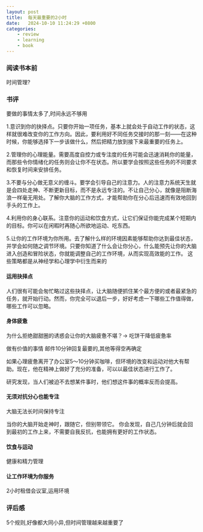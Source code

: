 ```yaml
---
layout: post
title:  每天最重要的2小时
date:   2024-10-10 11:24:29 +0800
categories: 
    - review
    - learning
    - book
---
```


### 阅读书本前

时间管理?

### 书评

要做的事情太多了,时间永远不够用

1.意识到你的抉择点。只要你开始一项任务，基本上就会处于自动工作的状态，这样就很难改变你的工作方向。因此，要利用好不同任务交接时的那一刻——在这种时候，你能够选择下一步该做什么，然后把精力放到接下来最重要的任务上。 

2.管理你的心理能量。需要高度自控力或专注度的任务可能会迅速消耗你的能量，而那些令你情绪化的任务则会让你不在状态。所以要学会按照这些任务的不同要求和恢复时间来安排任务。 

3.不要与分心做无意义的缠斗。要学会引导自己的注意力。人的注意力系统天生就是会四处走神、不断更新目标，而不是永远专注的。不让自己分心，就像是阻断海浪一样毫无用处。了解你大脑的工作方式，才能帮助你在分心后迅速而有效地回到手头的工作上。 

4.利用你的身心联系。注意你的运动和饮食方式，让它们保证你能完成某个短期内的目标。你可以在闲暇时再随心所欲地运动、吃东西。 

5.让你的工作环境为你所用。去了解什么样的环境因素能够帮助你达到最佳状态，并学会如何随之调节环境。只要你知道了什么会让你分心，什么能预先让你的大脑进入创造和冒险状态，你就能调整自己的工作环境，从而实现高效能的工作。 这些策略都是从神经学和心理学中衍生而来的

#### 运用抉择点

人们很有可能会匆忙略过这些抉择点，让大脑随便抓住某个最方便的或者最紧急的任务，就开始行动。然而，你完全可以退后一步，好好考虑一下哪些工作值得做，哪些工作可以忽略。

#### 身体疲惫

为什么拒绝甜甜圈的诱惑会让你的大脑疲惫不堪？-> 吃饼干降低疲惫率

做有价值的事情 邮件10分钟回复最要的,其他等得空再确定

如果心理疲惫离开了办公室5～10分钟买咖啡，但环境的改变和运动对他大有帮助。现在，他在精神上做好了充分的准备，可以以最佳状态进行工作了。

研究发现，当人们被迫不去想某件事时，他们想这件事的概率反而会提高。

#### 无须对抗分心也能专注

大脑无法长时间保持专注

当你的大脑开始走神时，跟随它，但别带领它。
你会发现，自己几分钟后就会回到最初的工作上来，不需要自我反抗，也能拥有更好的工作状态。

#### 饮食与运动 

健康和精力管理

#### 让工作环境为你服务

2小时租借会议室,运用环境

### 评后感

5个规则,好像都大同小异,但时间管理越来越重要了